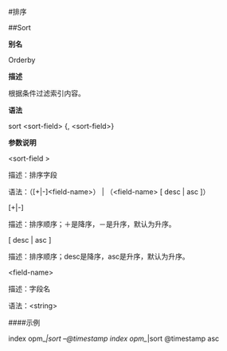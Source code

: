 #排序

##Sort

**别名**

Orderby

**描述**

根据条件过滤索引内容。

**语法**

sort &lt;sort-field&gt; {, &lt;sort-field&gt;}

**参数说明**

&lt;sort-field &gt;

描述：排序字段

语法：（[+|-]&lt;field-name&gt;） | （&lt;field-name&gt; [ desc | asc ]）

[+|-]

描述：排序顺序；＋是降序，－是升序，默认为升序。

[ desc | asc ]

描述：排序顺序；desc是降序，asc是升序，默认为升序。 

&lt;field-name&gt;

描述：字段名

语法：&lt;string&gt;

####示例

index opm_*|sort –@timestamp 
index opm_*|sort @timestamp asc

